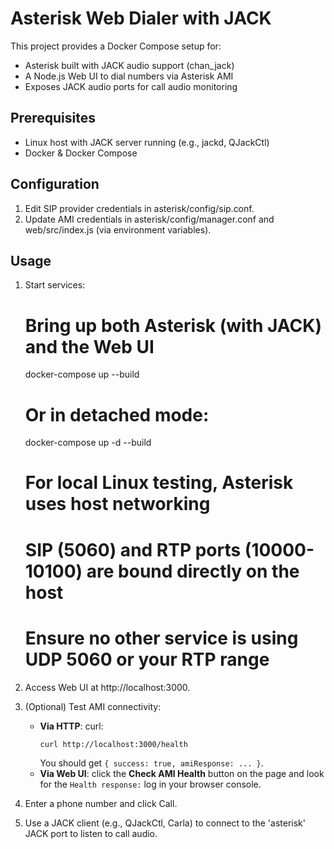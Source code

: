 # Asterisk Web Dialer with JACK

This project provides a Docker Compose setup for:

- Asterisk built with JACK audio support (chan_jack)
- A Node.js Web UI to dial numbers via Asterisk AMI
- Exposes JACK audio ports for call audio monitoring

## Prerequisites

- Linux host with JACK server running (e.g., jackd, QJackCtl)
- Docker & Docker Compose

## Configuration

1. Edit SIP provider credentials in asterisk/config/sip.conf.
2. Update AMI credentials in asterisk/config/manager.conf and web/src/index.js (via environment variables).

## Usage

1. Start services:

   # Bring up both Asterisk (with JACK) and the Web UI
   docker-compose up --build

   # Or in detached mode:
   docker-compose up -d --build

   # For local Linux testing, Asterisk uses host networking
   # SIP (5060) and RTP ports (10000-10100) are bound directly on the host
   # Ensure no other service is using UDP 5060 or your RTP range

2. Access Web UI at http://localhost:3000.
3. (Optional) Test AMI connectivity:
   - **Via HTTP**: curl:
     ```bash
     curl http://localhost:3000/health
     ```
     You should get `{ success: true, amiResponse: ... }`.
   - **Via Web UI**: click the **Check AMI Health** button on the page and look for the `Health response:` log in your browser console.
4. Enter a phone number and click Call.
5. Use a JACK client (e.g., QJackCtl, Carla) to connect to the 'asterisk' JACK port to listen to call audio.
